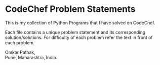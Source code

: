 # CodeChef Problem Statements
This is my collection of Python Programs that I have solved on CodeChef.<br />

Each file contains a unique problem statement and its corresponding solution/solutions.
For difficulty of each problem refer the text in front of each problem.

Omkar Pathak,<br />
Pune, Maharashtra, India.<br />
